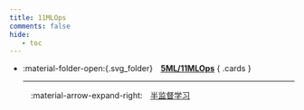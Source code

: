 ```yaml
---
title: 11MLOps
comments: false
hide:
   - toc
---
```


<div class="grid cards index-info" markdown>

-   :material-folder-open:{.svg_folder}&emsp;__[5ML/11MLOps](./index.md)__
{ .cards }

	---

	&emsp;:material-arrow-expand-right:&emsp;[半监督学习](./A.md)

</div>
